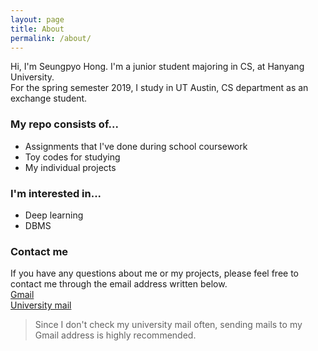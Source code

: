 ```yaml
---
layout: page
title: About
permalink: /about/
---
```


Hi, I'm Seungpyo Hong. I'm a junior student majoring in CS, at Hanyang University.<br/>
For the spring semester 2019, I study in UT Austin, CS department as an exchange student.

### My repo consists of...

* Assignments that I've done during school coursework
* Toy codes for studying
* My individual projects

### I'm interested in...

* Deep learning
* DBMS

### Contact me

If you have any questions about me or my projects, please feel free to contact me through the email address written below.<br/>
[Gmail](spkbk98@gmail.com)
<br/>
[University mail](cs2017030500@hanyang.ac.kr)
<br/>
> Since I don't check my university mail often, sending mails to my Gmail address is highly recommended.
